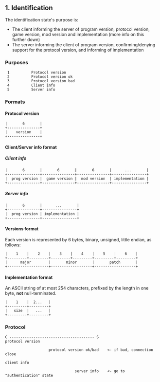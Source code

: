 ## 1. Identification

The identification state's purpose is:

- The client informing the server of program version, protocol version, game version, mod version and implementation (more info on this further down)
- The server informing the client of program version, confirming/denying support for the protocol version, and informing of implementation

### Purposes

```
 1          Protocol version
 2          Protocol version ok
 3          Protocol version bad
 4          Client info
 5          Server info
```

### Formats

#### Protocol version

```
|       6       |
+---------------+
|    version    |
+---------------+
```

#### Client/Server info format

##### Client info

```
|       6       |       6       |       6       |      ...       |
+---------------+---------------+---------------+----------------+
|  prog version |  game version |  mod version  | implementation |
+---------------+---------------+---------------+----------------+
```

##### Server info

```
|       6       |      ...       |
+---------------+----------------+
|  prog version | implementation |
+---------------+----------------+
```

#### Versions format

Each version is represented by 6 bytes, binary, unsigned, little endian, as follows:

```
|    1    |    2    |    3    |    4    |    5    |    6    |
+---------+---------+---------+---------+---------+---------+
|      major        |       minor       |       patch       |
+-------------------+-------------------+-------------------+
```

#### Implementation format

An ASCII string of at most 254 characters, prefixed by the length in one byte, **not** null-terminated.

```
|    1    |  2...   |
+---------+---------+
|   size  |   ...   |
+---------+---------+
```

### Protocol

```
C --------------------------------------- S
protocol version

                    protocol version ok/bad    <- if bad, connection close

client info

                                server info    <- go to "authentication" state
```
